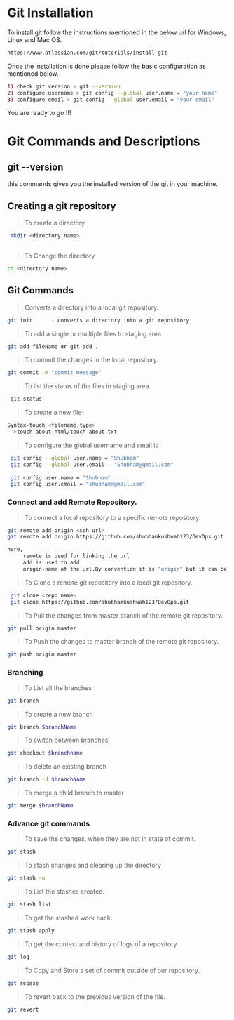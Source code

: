 # Git Installation
To install git follow the instructions mentioned in the below url for Windows, Linux and Mac OS.
 ```bash
 https://www.atlassian.com/git/tutorials/install-git
```
Once the installation is done please follow the basic configuration as mentioned below.
```bash
1) check git version > git --version
2) configure username > git config --global user.name = "your name"
3) configure email > git config --global user.email = "your email"
```
You are ready to go !!!

# Git Commands and Descriptions

## git --version
this commands gives you the installed version of the git in your machine.

## Creating a git repository
> To create a directory
 ```bash
  mkdir <directory name>
  
```
> To Change the directory
```bash
cd <directory name>

 ``` 
## Git Commands 
> Converts a directory into a local git repository.
  ```bash
  git init      - converts a directory into a git repository
 ```
 
 > To add a single or muiltiple files to staging area
  ```bash
  git add fileName or git add .  
  
 ```
 
 > To commit the changes in the local repository.
  ```bash
  git commit -m "commit message" 
 ```

> To list the status of the files in staging area.
```bash
 git status  
 ```
>To create a new file-
```bash
Syntax-touch <filename.type>
-->touch about.html/touch about.txt
```

> To configure the global username and email id

  ```bash
   git config --global user.name = "Shubham"
   git config --global user.email - "Shubham@gmail.com"
   
   git config user.name = "Shubham"
   git config user.email = "shubham@gmail.com"
 ```
 
### Connect and add Remote Repository.
 > To connect a local repository to a specific remote repository.
 ```bash
 git remote add origin <ssh url>
 git remote add origin https://github.com/shubhamkushwah123/DevOps.git

here,
      remote is used for linking the url
      add is used to add
      origin-name of the url.By convention it is "origin" but it can be anything like origin2,rohit,etc.
```
 
> To Clone a remote git repository into a local git repository.
```bash
 git clone <repo name> 
 git clone https://github.com/shubhamkushwah123/DevOps.git
```

> To Pull the changes from master branch of the remote git repository.
```bash
git pull origin master 
```
 
> To Push the changes to master branch of the remote git repository.
```bash
git push origin master 
```
  
### Branching 

> To List all the branches
```bash
git branch
```

> To create a new branch
```bash
git branch $branchName
```
> To switch between branches
```bash
git checkout $branchname
```

> To delete an existing branch 
```bash
git branch -d $branchName
```

> To merge a child branch to master
```bash
git merge $branchName
```
  
### Advance git commands
> To save the changes, when they are not in state of commit.
```bash
git stash
```

> To stash changes and clearing up the directory
```bash
git stash -u
```

> To List the stashes created.
```bash
git stash list
```

> To get the stashed work back.
```bash
git stash apply
```

> To get the context and history of logs of a repository
```bash
git log
```
 
 > To Copy and Store a set of commit outside of our repository.
 ```bash
git rebase
```

> To revert back to the previous version of the file.
```bash
git revert
```

 
 

 
